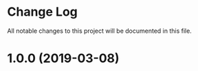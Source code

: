 # Change Log

All notable changes to this project will be documented in this file.

# 1.0.0 (2019-03-08)
